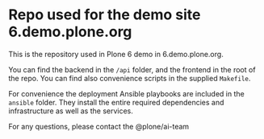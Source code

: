 # Repo used for the demo site 6.demo.plone.org

This is the repository used in Plone 6 demo in 6.demo.plone.org.

You can find the backend in the `/api` folder, and the frontend in the root of the repo.
You can find also convenience scripts in the supplied `Makefile`.

For convenience the deployment Ansible playbooks are included in the `ansible` folder.
 They install the entire required dependencies and infrastructure as well as the services.

For any questions, please contact the @plone/ai-team
